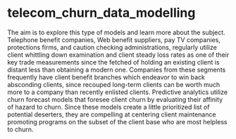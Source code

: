 # telecom_churn_data_modelling
The aim is to explore this type of models and learn more about the subject. Telephone benefit companies, Web benefit suppliers, pay TV companies, protections firms, and caution checking administrations, regularly utilize client whittling down examination and client steady loss rates as one of their key trade measurements since the fetched of holding an existing client is distant less than obtaining a modern one. Companies from these segments frequently have client benefit branches which endeavor to win back absconding clients, since recouped long-term clients can be worth much more to a company than recently enlisted clients. Predictive analytics utilize churn forecast models that foresee client churn by evaluating their affinity of hazard to churn. Since these models create a little prioritized list of potential deserters, they are compelling at centering client maintenance promoting programs on the subset of the client base who are most helpless to churn.
